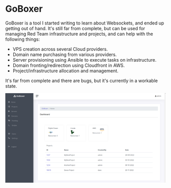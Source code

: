 # GoBoxer

GoBoxer is a tool I started writing to learn about Websockets, and ended up getting out of hand. It's still far from complete, but can be used for managing Red Team infrastructure and projects, and can help with the following things:

- VPS creation across several Cloud providers.
- Domain name purchasing from various providers.
- Server provisioning using Ansible to execute tasks on infrastructure.
- Domain fronting/redirection using Cloudfront in AWS.
- Project/infrastructure allocation and management.

It's far from complete and there are bugs, but it's currently in a workable state.

![Alt text](/screenshots/dashboard.png?raw=true "Dashboard")
